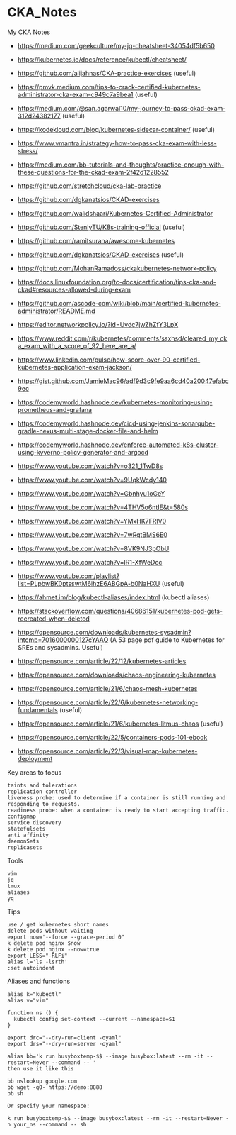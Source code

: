 # CKA_Notes
My CKA Notes

* https://medium.com/geekculture/my-jq-cheatsheet-34054df5b650
* https://kubernetes.io/docs/reference/kubectl/cheatsheet/
* https://github.com/alijahnas/CKA-practice-exercises (useful)
* https://pmvk.medium.com/tips-to-crack-certified-kubernetes-administrator-cka-exam-c949c7a9bea1 (useful)
* https://medium.com/@san.agarwal10/my-journey-to-pass-ckad-exam-312d24382177 (useful)
* https://kodekloud.com/blog/kubernetes-sidecar-container/ (useful)
* https://www.vmantra.in/strategy-how-to-pass-cka-exam-with-less-stress/
* https://medium.com/bb-tutorials-and-thoughts/practice-enough-with-these-questions-for-the-ckad-exam-2f42d1228552
* https://github.com/stretchcloud/cka-lab-practice
* https://github.com/dgkanatsios/CKAD-exercises
* https://github.com/walidshaari/Kubernetes-Certified-Administrator
* https://github.com/StenlyTU/K8s-training-official (useful)
* https://github.com/ramitsurana/awesome-kubernetes
* https://github.com/dgkanatsios/CKAD-exercises (useful)
* https://github.com/MohanRamadoss/ckakubernetes-network-policy
* https://docs.linuxfoundation.org/tc-docs/certification/tips-cka-and-ckad#resources-allowed-during-exam
* https://github.com/ascode-com/wiki/blob/main/certified-kubernetes-administrator/README.md
* https://editor.networkpolicy.io/?id=Uvdc7jwZhZfY3LpX
* https://www.reddit.com/r/kubernetes/comments/ssxhsd/cleared_my_cka_exam_with_a_score_of_92_here_are_a/
* https://www.linkedin.com/pulse/how-score-over-90-certified-kubernetes-application-exam-jackson/
* https://gist.github.com/JamieMac96/adf9d3c9fe9aa6cd40a20047efabc9ec
* https://codemyworld.hashnode.dev/kubernetes-monitoring-using-prometheus-and-grafana
* https://codemyworld.hashnode.dev/cicd-using-jenkins-sonarqube-gradle-nexus-multi-stage-docker-file-and-helm
* https://codemyworld.hashnode.dev/enforce-automated-k8s-cluster-using-kyverno-policy-generator-and-argocd
  
* https://www.youtube.com/watch?v=o321_1TwD8s
* https://www.youtube.com/watch?v=9UqkWcdy140
* https://www.youtube.com/watch?v=Gbnhyu1oGeY
* https://www.youtube.com/watch?v=4THV5o6ntIE&t=580s
* https://www.youtube.com/watch?v=YMxHK7FRlV0
* https://www.youtube.com/watch?v=7wRqtBMS6E0
* https://www.youtube.com/watch?v=8VK9NJ3pObU
* https://www.youtube.com/watch?v=lR1-XfWeDcc
* https://www.youtube.com/playlist?list=PLpbwBK0ptsswtM6ihzE6ABGpA-b0NaHXU (useful)

* https://ahmet.im/blog/kubectl-aliases/index.html (kubectl aliases)

* https://stackoverflow.com/questions/40686151/kubernetes-pod-gets-recreated-when-deleted

* https://opensource.com/downloads/kubernetes-sysadmin?intcmp=7016000000127cYAAQ (A 53 page pdf guide to Kubernetes for SREs and sysadmins. Useful)
* https://opensource.com/article/22/12/kubernetes-articles
* https://opensource.com/downloads/chaos-engineering-kubernetes
* https://opensource.com/article/21/6/chaos-mesh-kubernetes
* https://opensource.com/article/22/6/kubernetes-networking-fundamentals (useful)
* https://opensource.com/article/21/6/kubernetes-litmus-chaos (useful)
* https://opensource.com/article/22/5/containers-pods-101-ebook
* https://opensource.com/article/22/3/visual-map-kubernetes-deployment

Key areas to focus
```
taints and tolerations
replication controller
liveness probe: used to determine if a container is still running and responding to requests.
readiness probe: when a container is ready to start accepting traffic.
configmap
service discovery
statefulsets
anti affinity
daemonSets
replicasets
```


Tools
```
vim
jq
tmux
aliases
yq
```

Tips

```
use / get kubernetes short names
delete pods without waiting
export now='--force --grace-period 0"
k delete pod nginx $now
k delete pod nginx --now=true
export LESS="-RLFi"
alias l='ls -lsrth'
:set autoindent
```

Aliases and functions

```
alias k="kubectl"
alias v="vim"

function ns () {
  kubectl config set-context --current --namespace=$1
}

export drc="--dry-run=client -oyaml"
export drs="--dry-run=server -oyaml"

alias bb='k run busyboxtemp-$$ --image busybox:latest --rm -it --restart=Never --command -- '
then use it like this

bb nslookup google.com
bb wget -qO- https://demo:8888
bb sh

Or specify your namespace:

k run busyboxtemp-$$ --image busybox:latest --rm -it --restart=Never -n your_ns --command -- sh
```
